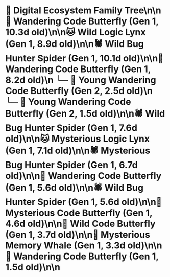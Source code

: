 # 🌳 Digital Ecosystem Family Tree\n\n🦋 Wandering Code Butterfly (Gen 1, 10.3d old)\n\n🐱 Wild Logic Lynx (Gen 1, 8.9d old)\n\n🕷️ Wild Bug Hunter Spider (Gen 1, 10.1d old)\n\n🦋 Wandering Code Butterfly (Gen 1, 8.2d old)\n  └─ 🦋 Young Wandering Code Butterfly (Gen 2, 2.5d old)\n  └─ 🦋 Young Wandering Code Butterfly (Gen 2, 1.5d old)\n\n🕷️ Wild Bug Hunter Spider (Gen 1, 7.6d old)\n\n🐱 Mysterious Logic Lynx (Gen 1, 7.1d old)\n\n🕷️ Mysterious Bug Hunter Spider (Gen 1, 6.7d old)\n\n🦋 Wandering Code Butterfly (Gen 1, 5.6d old)\n\n🕷️ Wild Bug Hunter Spider (Gen 1, 5.6d old)\n\n🦋 Mysterious Code Butterfly (Gen 1, 4.6d old)\n\n🦋 Wild Code Butterfly (Gen 1, 3.7d old)\n\n🐋 Mysterious Memory Whale (Gen 1, 3.3d old)\n\n🦋 Wandering Code Butterfly (Gen 1, 1.5d old)\n\n